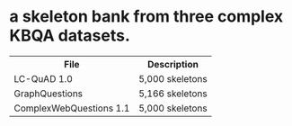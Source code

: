 # a skeleton bank from three complex KBQA datasets.


<table>
    <tr>
        <th>File</th><th>Description</th>
    </tr>
	<tr>
        <td>LC-QuAD 1.0</td><td>5,000 skeletons</td>
    </tr>
    <tr>
        <td>GraphQuestions</td><td>5,166 skeletons</td>
    </tr>
    <tr>
        <td>ComplexWebQuestions 1.1</td><td>5,000 skeletons</td>
    </tr>
</table>
 

